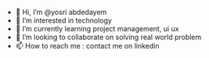 - 👋 Hi, I’m @yosri abdedayem
- 👀 I’m interested in technology
- 🌱 I’m currently learning project management, ui ux
- 💞️ I’m looking to collaborate on solving real world problem
- 📫 How to reach me : contact me on linkedin

<!---
yosri9/yosri9 is a ✨ special ✨ repository because its `README.md` (this file) appears on your GitHub profile.
You can click the Preview link to take a look at your changes.
--->
